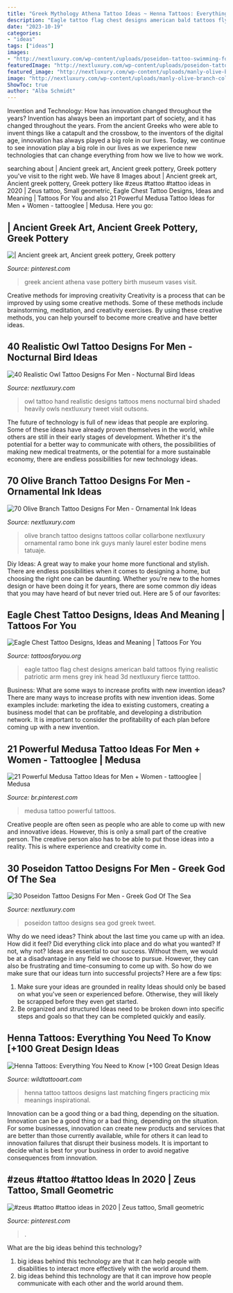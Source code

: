 ```yaml
---
title: "Greek Mythology Athena Tattoo Ideas ~ Henna Tattoos: Everything You Need To Know [+100 Great Design Ideas"
description: "Eagle tattoo flag chest designs american bald tattoos flying realistic patriotic arm mens grey ink head 3d nextluxury fierce tatttoo"
date: "2023-10-19"
categories:
- "ideas"
tags: ["ideas"]
images:
- "http://nextluxury.com/wp-content/uploads/poseidon-tattoo-swimming-for-men.jpg"
featuredImage: "http://nextluxury.com/wp-content/uploads/poseidon-tattoo-swimming-for-men.jpg"
featured_image: "http://nextluxury.com/wp-content/uploads/manly-olive-branch-collarbone-tattoos-for-guys.jpg"
image: "http://nextluxury.com/wp-content/uploads/manly-olive-branch-collarbone-tattoos-for-guys.jpg"
ShowToc: true
author: "Alba Schmidt"
---
```



Invention and Technology: How has innovation changed throughout the years?
Invention has always been an important part of society, and it has changed throughout the years. From the ancient Greeks who were able to invent things like a catapult and the crossbow, to the inventors of the digital age, innovation has always played a big role in our lives. Today, we continue to see innovation play a big role in our lives as we experience new technologies that can change everything from how we live to how we work.

	

		
searching about | Ancient greek art, Ancient greek pottery, Greek pottery you've visit to the right web. We have 8 Images about | Ancient greek art, Ancient greek pottery, Greek pottery like #zeus #tattoo #tattoo ideas in 2020 | Zeus tattoo, Small geometric, Eagle Chest Tattoo Designs, Ideas and Meaning | Tattoos For You and also 21 Powerful Medusa Tattoo Ideas for Men + Women - tattooglee | Medusa. Here you go:
		
    
## | Ancient Greek Art, Ancient Greek Pottery, Greek Pottery

<img loading=lazy src="https://i.pinimg.com/736x/78/d8/7b/78d87bc39591c9ccc64efcd01fa432d3--arm-tattoo-ancient-greek.jpg" onerror="this.onerror=null;this.src='https://tse3.mm.bing.net/th?id=OIP.pGYYQVt-rV654l2NXVDG8gAAAA&amp;pid=15.1';" alt="| Ancient greek art, Ancient greek pottery, Greek pottery">

_Source: pinterest.com_

>greek ancient athena vase pottery birth museum vases visit. 

	

Creative methods for improving creativity
Creativity is a process that can be improved by using some creative methods. Some of these methods include brainstorming, meditation, and creativity exercises. By using these creative methods, you can help yourself to become more creative and have better ideas.

    
## 40 Realistic Owl Tattoo Designs For Men - Nocturnal Bird Ideas

<img loading=lazy src="http://nextluxury.com/wp-content/uploads/heavily-shaded-mens-realistic-owl-hand-tattoo.jpg" onerror="this.onerror=null;this.src='https://tse1.mm.bing.net/th?id=OIP.bRzJt5-ubalTIoiI6Lpw4wHaJP&amp;pid=15.1';" alt="40 Realistic Owl Tattoo Designs For Men - Nocturnal Bird Ideas">

_Source: nextluxury.com_

>owl tattoo hand realistic designs tattoos mens nocturnal bird shaded heavily owls nextluxury tweet visit outsons. 

	

The future of technology is full of new ideas that people are exploring. Some of these ideas have already proven themselves in the world, while others are still in their early stages of development. Whether it's the potential for a better way to communicate with others, the possibilities of making new medical treatments, or the potential for a more sustainable economy, there are endless possibilities for new technology ideas.

    
## 70 Olive Branch Tattoo Designs For Men - Ornamental Ink Ideas

<img loading=lazy src="http://nextluxury.com/wp-content/uploads/manly-olive-branch-collarbone-tattoos-for-guys.jpg" onerror="this.onerror=null;this.src='https://tse1.mm.bing.net/th?id=OIP.x0pOqYL-zUavKqq22s2kcwHaGW&amp;pid=15.1';" alt="70 Olive Branch Tattoo Designs For Men - Ornamental Ink Ideas">

_Source: nextluxury.com_

>olive branch tattoo designs tattoos collar collarbone nextluxury ornamental ramo bone ink guys manly laurel ester bodine mens tatuaje. 

	

Diy Ideas: A great way to make your home more functional and stylish. There are endless possibilities when it comes to designing a home, but choosing the right one can be daunting. Whether you're new to the homes design or have been doing it for years, there are some common diy ideas that you may have heard of but never tried out. Here are 5 of our favorites: 

    
## Eagle Chest Tattoo Designs, Ideas And Meaning | Tattoos For You

<img loading=lazy src="https://www.tattoosforyou.org/wp-content/uploads/2017/07/Eagle-Chest-Tattoo-Designs.jpg" onerror="this.onerror=null;this.src='https://tse2.mm.bing.net/th?id=OIP.5RfqDWHjBGrt8rqhzKjrxgHaHa&amp;pid=15.1';" alt="Eagle Chest Tattoo Designs, Ideas and Meaning | Tattoos For You">

_Source: tattoosforyou.org_

>eagle tattoo flag chest designs american bald tattoos flying realistic patriotic arm mens grey ink head 3d nextluxury fierce tatttoo. 

	

Business: What are some ways to increase profits with new invention ideas?
There are many ways to increase profits with new invention ideas. Some examples include: marketing the idea to existing customers, creating a business model that can be profitable, and developing a distribution network. It is important to consider the profitability of each plan before coming up with a new invention.

    
## 21 Powerful Medusa Tattoo Ideas For Men + Women - Tattooglee | Medusa

<img loading=lazy src="https://i.pinimg.com/736x/8c/83/2e/8c832e88c5b1785e7ee1a7738ea1f778.jpg" onerror="this.onerror=null;this.src='https://tse2.mm.bing.net/th?id=OIP.HuHlaeJDYUdC_64wpi1JhAHaLH&amp;pid=15.1';" alt="21 Powerful Medusa Tattoo Ideas for Men + Women - tattooglee | Medusa">

_Source: br.pinterest.com_

>medusa tattoo powerful tattoos. 

	

Creative people are often seen as people who are able to come up with new and innovative ideas. However, this is only a small part of the creative person. The creative person also has to be able to put those ideas into a reality. This is where experience and creativity come in.

    
## 30 Poseidon Tattoo Designs For Men - Greek God Of The Sea

<img loading=lazy src="http://nextluxury.com/wp-content/uploads/poseidon-tattoo-swimming-for-men.jpg" onerror="this.onerror=null;this.src='https://tse1.mm.bing.net/th?id=OIP.-rm0Td1ges1O_JR3_Xp36QAAAA&amp;pid=15.1';" alt="30 Poseidon Tattoo Designs For Men - Greek God Of The Sea">

_Source: nextluxury.com_

>poseidon tattoo designs sea god greek tweet. 

	

Why do we need ideas?
Think about the last time you came up with an idea. How did it feel? Did everything click into place and do what you wanted? If not, why not?
Ideas are essential to our success. Without them, we would be at a disadvantage in any field we choose to pursue. However, they can also be frustrating and time-consuming to come up with. So how do we make sure that our ideas turn into successful projects? Here are a few tips: 

1) Make sure your ideas are grounded in reality 
Ideas should only be based on what you've seen or experienced before. Otherwise, they will likely be scrapped before they even get started. 
2) Be organized and structured 
Ideas need to be broken down into specific steps and goals so that they can be completed quickly and easily.

    
## Henna Tattoos: Everything You Need To Know [+100 Great Design Ideas

<img loading=lazy src="https://www.wildtattooart.com/wp-content/uploads/2019/04/henna-tattoos-20091625.jpg" onerror="this.onerror=null;this.src='https://tse2.mm.bing.net/th?id=OIP.vQ6QKxGu8nwnTYvfY76s2AHaI0&amp;pid=15.1';" alt="Henna Tattoos: Everything You Need to Know [+100 Great Design Ideas">

_Source: wildtattooart.com_

>henna tattoo tattoos designs last matching fingers practicing mix meanings inspirational. 

	

Innovation can be a good thing or a bad thing, depending on the situation.
Innovation can be a good thing or a bad thing, depending on the situation. For some businesses, innovation can create new products and services that are better than those currently available, while for others it can lead to innovation failures that disrupt their business models. It is important to decide what is best for your business in order to avoid negative consequences from innovation.

    
## #zeus #tattoo #tattoo Ideas In 2020 | Zeus Tattoo, Small Geometric

<img loading=lazy src="https://i.pinimg.com/736x/36/fb/5b/36fb5b8105750215d2d774e82d1a4c66.jpg" onerror="this.onerror=null;this.src='https://tse2.mm.bing.net/th?id=OIP.cPxlMxakD3trppTVxyBNXgHaJ4&amp;pid=15.1';" alt="#zeus #tattoo #tattoo ideas in 2020 | Zeus tattoo, Small geometric">

_Source: pinterest.com_

>. 

	

What are the big ideas behind this technology?
1. big ideas behind this technology are that it can help people with disabilities to interact more effectively with the world around them.
2. big ideas behind this technology are that it can improve how people communicate with each other and the world around them.

